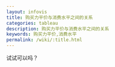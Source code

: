 ```yaml
---
layout: infovis
title: 购买力平价与消费水平之间的关系
categories: tableau
description: 购买力平价与消费水平之间的关系
keywords: 购买力平价,消费水平
permalink: /wiki/:title.html
---
```



试试可以吗？